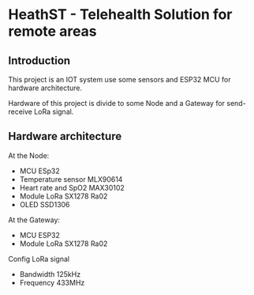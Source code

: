 
# HeathST - Telehealth Solution for remote areas

## Introduction

This project is an IOT system use some sensors and ESP32 MCU for hardware architecture.

Hardware of this project is divide to some Node and a Gateway for send- receive LoRa signal.
## Hardware architecture
At the Node:
- MCU ESp32
- Temperature sensor MLX90614
- Heart rate and SpO2 MAX30102
- Module LoRa SX1278 Ra02
- OLED SSD1306

At the Gateway:
- MCU ESP32
- Module LoRa SX1278 Ra02

Config LoRa signal
- Bandwidth 125kHz
- Frequency 433MHz
